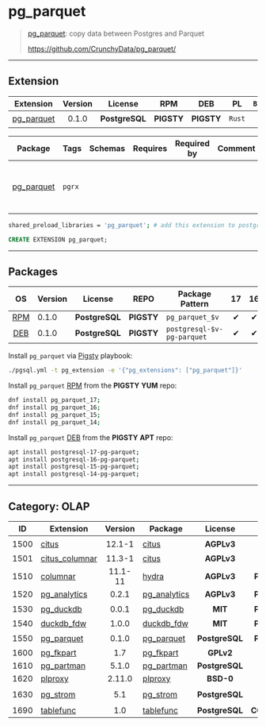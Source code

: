 # pg_parquet


> [pg_parquet](https://github.com/CrunchyData/pg_parquet/): copy data between Postgres and Parquet
>
> https://github.com/CrunchyData/pg_parquet/


-------


## Extension


| Extension | Version | License | RPM | DEB | PL | `Bin` | `LOAD` | `DYLIB` | `DDL` | `TRUST` | `RELOC` |
|-----------|:-------:|:-------:|:---:|:---:|:--:|:-----:|:------:|:-------:|:-----:|:-------:|:-------:|
| [pg_parquet](https://github.com/CrunchyData/pg_parquet/) | 0.1.0 | **<span class="tcblue">PostgreSQL</span>** | **<span class="tcwarn">PIGSTY</span>** | **<span class="tcwarn">PIGSTY</span>** | `Rust` |  | <span class="tcred">❗</span> | <span class="tcblue">✔</span> | <span class="tcblue">✔</span> | <span class="tcblue">✔</span> | <span class="tcwarn">✘</span> |



| Package | Tags | Schemas | Requires | Required by | Comment | Description |
|---------|------|---------|----------|-------------|:-------:|-------------|
| [pg_parquet](/pg_parquet) | `pgrx` |  |  |  |  | copy data between Postgres and Parquet |



```bash
shared_preload_libraries = 'pg_parquet'; # add this extension to postgresql.conf
```



```sql
CREATE EXTENSION pg_parquet;
```

-----------


## Packages


| OS | Version | License | REPO | Package Pattern | 17 | 16 | 15 | 14 | 13 | 12 | Dependency |
|:--:|---------|:-------:|:----:|-----------------|:--:|:--:|:--:|:--:|:--:|:--:|------------|
| [RPM](/rpm) | 0.1.0 | **<span class="tcblue">PostgreSQL</span>** | **<span class="tcwarn">PIGSTY</span>** | `pg_parquet_$v` | <span class="tcblue">✔</span> | <span class="tcblue">✔</span> | <span class="tcblue">✔</span> | <span class="tcblue">✔</span> |  |  |  |
| [DEB](/deb) | 0.1.0 | **<span class="tcblue">PostgreSQL</span>** | **<span class="tcwarn">PIGSTY</span>** | `postgresql-$v-pg-parquet` | <span class="tcblue">✔</span> | <span class="tcblue">✔</span> | <span class="tcblue">✔</span> | <span class="tcblue">✔</span> |  |  |  |



Install `pg_parquet` via [Pigsty](https://pigsty.cc/docs/pgext/usage/install/) playbook:

```bash
./pgsql.yml -t pg_extension -e '{"pg_extensions": ["pg_parquet"]}'
```


Install `pg_parquet` [RPM](/rpm) from the **<span class="tcwarn">PIGSTY</span>** **YUM** repo:

```bash
dnf install pg_parquet_17;
dnf install pg_parquet_16;
dnf install pg_parquet_15;
dnf install pg_parquet_14;
```


Install `pg_parquet` [DEB](/deb) from the **<span class="tcwarn">PIGSTY</span>** **APT** repo:

```bash
apt install postgresql-17-pg-parquet;
apt install postgresql-16-pg-parquet;
apt install postgresql-15-pg-parquet;
apt install postgresql-14-pg-parquet;
```


-----------


## Category: OLAP


| ID | Extension | Version | Package | License | RPM | DEB | PL | Tags | Schemas | Requires | `LOAD` | `DYLIB` | `DDL` | `TRUST` | `RELOC` |
|:--:|-----------|:-------:|---------|:-------:|:---:|:---:|:--:|------|---------|----------|:------:|:-------:|:-----:|:-------:|:-------:|
| 1500 | [citus](/citus) | 12.1-1 | [citus](/citus) | **<span class="tcwarn">AGPLv3</span>** | **<span class="tccyan">PGDG</span>** | **<span class="tcwarn">PIGSTY</span>** |  |  | `pg_catalog` |  | <span class="tcred">❗</span> | <span class="tcblue">✔</span> | <span class="tcblue">✔</span> | <span class="tcwarn">✘</span> | <span class="tcwarn">✘</span> |
| 1501 | [citus_columnar](/citus_columnar) | 11.3-1 | [citus](/citus_columnar) | **<span class="tcwarn">AGPLv3</span>** | **<span class="tccyan">PGDG</span>** | **<span class="tcgreen">CITUS</span>** |  |  | `pg_catalog` |  |  | <span class="tcblue">✔</span> | <span class="tcblue">✔</span> | <span class="tcwarn">✘</span> | <span class="tcwarn">✘</span> |
| 1510 | [columnar](/columnar) | 11.1-11 | [hydra](/columnar) | **<span class="tcwarn">AGPLv3</span>** | **<span class="tcwarn">PIGSTY</span>** | **<span class="tcwarn">PIGSTY</span>** |  |  |  |  |  | <span class="tcblue">✔</span> | <span class="tcblue">✔</span> | <span class="tcwarn">✘</span> | <span class="tcwarn">✘</span> |
| 1520 | [pg_analytics](/pg_analytics) | 0.2.1 | [pg_analytics](/pg_analytics) | **<span class="tcwarn">AGPLv3</span>** | **<span class="tcwarn">PIGSTY</span>** | **<span class="tcwarn">PIGSTY</span>** | `Rust` | `pgrx` | `paradedb` |  |  | <span class="tcblue">✔</span> | <span class="tcblue">✔</span> | <span class="tcblue">✔</span> | <span class="tcwarn">✘</span> |
| 1530 | [pg_duckdb](/pg_duckdb) | 0.0.1 | [pg_duckdb](/pg_duckdb) | **<span class="tcblue">MIT</span>** | **<span class="tcwarn">PIGSTY</span>** | **<span class="tcwarn">PIGSTY</span>** | `C++` |  |  |  | <span class="tcred">❗</span> | <span class="tcblue">✔</span> | <span class="tcblue">✔</span> | <span class="tcwarn">✘</span> | <span class="tcwarn">✘</span> |
| 1540 | [duckdb_fdw](/duckdb_fdw) | 1.0.0 | [duckdb_fdw](/duckdb_fdw) | **<span class="tcblue">MIT</span>** | **<span class="tcwarn">PIGSTY</span>** | **<span class="tcwarn">PIGSTY</span>** |  |  |  |  |  | <span class="tcblue">✔</span> | <span class="tcblue">✔</span> | <span class="tcwarn">✘</span> | <span class="tcblue">✔</span> |
| 1550 | [pg_parquet](/pg_parquet) | 0.1.0 | [pg_parquet](/pg_parquet) | **<span class="tcblue">PostgreSQL</span>** | **<span class="tcwarn">PIGSTY</span>** | **<span class="tcwarn">PIGSTY</span>** | `Rust` | `pgrx` |  |  | <span class="tcred">❗</span> | <span class="tcblue">✔</span> | <span class="tcblue">✔</span> | <span class="tcblue">✔</span> | <span class="tcwarn">✘</span> |
| 1600 | [pg_fkpart](/pg_fkpart) | 1.7 | [pg_fkpart](/pg_fkpart) | **<span class="tcwarn">GPLv2</span>** | **<span class="tccyan">PGDG</span>** | **<span class="tcwarn">PIGSTY</span>** |  |  | `pgfkpart` |  |  | <span class="tcblue">✔</span> | <span class="tcblue">✔</span> | <span class="tcwarn">✘</span> | <span class="tcwarn">✘</span> |
| 1610 | [pg_partman](/pg_partman) | 5.1.0 | [pg_partman](/pg_partman) | **<span class="tcblue">PostgreSQL</span>** | **<span class="tccyan">PGDG</span>** | **<span class="tccyan">PGDG</span>** |  |  |  |  |  | <span class="tcblue">✔</span> | <span class="tcblue">✔</span> | <span class="tcwarn">✘</span> | <span class="tcwarn">✘</span> |
| 1620 | [plproxy](/plproxy) | 2.11.0 | [plproxy](/plproxy) | **<span class="tcblue">BSD-0</span>** | **<span class="tccyan">PGDG</span>** | **<span class="tccyan">PGDG</span>** |  |  |  |  |  | <span class="tcblue">✔</span> | <span class="tcblue">✔</span> | <span class="tcwarn">✘</span> | <span class="tcwarn">✘</span> |
| 1630 | [pg_strom](/pg_strom) | 5.1 | [pg_strom](/pg_strom) | **<span class="tcblue">PostgreSQL</span>** | **<span class="tccyan">PGDG</span>** |  |  | `non-free` |  |  |  | <span class="tcblue">✔</span> | <span class="tcblue">✔</span> | <span class="tcwarn">✘</span> |  |
| 1690 | [tablefunc](/tablefunc) | 1.0 | [tablefunc](/tablefunc) | **<span class="tcblue">PostgreSQL</span>** | **<span class="tcblue">CONTRIB</span>** | **<span class="tcblue">CONTRIB</span>** | `C` |  |  |  |  | <span class="tcblue">✔</span> | <span class="tcblue">✔</span> | <span class="tcblue">✔</span> |  |




